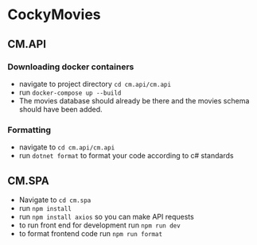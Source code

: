 # CockyMovies
## CM.API
### Downloading docker containers
 - navigate to project directory `cd cm.api/cm.api`
 - run `docker-compose up --build`
 - The movies database should already be there and the movies schema should have been added.

### Formatting
- navigate to `cd cm.api/cm.api`
- run `dotnet format` to format your code according to c# standards
## CM.SPA
- Navigate to `cd cm.spa`
- run `npm install`
- run `npm install axios` so you can make API requests
- to run front end for development run `npm run dev`
- to format frontend code run `npm run format`
